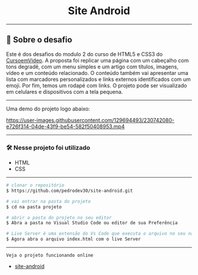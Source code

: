 <h1 align="center">Site Android</h1>

---

## 📒 Sobre o desafio

Este é dos desafios do modulo 2 do curso de HTML5 e CSS3 do <a href="https://www.cursoemvideo.com">CursoemVideo</a>. A proposta foi replicar uma página com um cabeçalho com tons degradê, com um menu simples e um artigo com títulos, imagens, vídeo e um conteúdo relacionado. O conteúdo também vai apresentar uma lista com marcadores personalizados e links externos identificados com um emoji. Por fim, temos um rodapé com links. O projeto pode ser visualizado em celulares e dispositivos com a tela pequena.

---

Uma demo do projeto logo abaixo:

https://user-images.githubusercontent.com/129694493/230742080-e726f314-04de-43f9-be54-582f50408953.mp4

---

### 🛠️ Nesse projeto foi utilizado

* HTML
* CSS

---

```bash
# clonar o repositório
$ https://github.com/pedrodev30/site-android.git

# vai entrar na pasta do projeto
$ cd na pasta projeto

# abrir a pasta do projeto no seu editor
$ Abra a pasta no Visual Studio Code ou editor de sua Preferência

# Live Server é uma extensão do Vs Code que executa o arquivo no seu navegador
$ Agora abra o arquivo index.html com o live Server
```

---

```Veja o projeto funcionando online```

- [site-android](https://site-android-puce.vercel.app/)